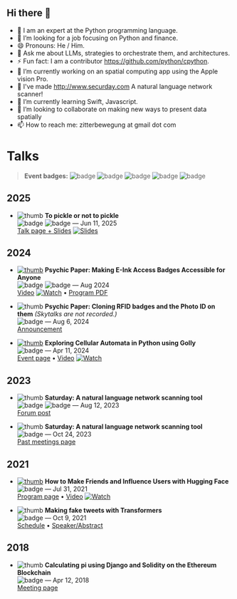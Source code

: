 ## Hi there 👋 

- 🐍 I am an expert at the Python programming language.
- 🤔 I’m looking for a job focusing on Python and finance.
- 😄 Pronouns: He / Him.
- 💬 Ask me about LLMs, strategies to orchestrate them, and architectures.
- ⚡ Fun fact: I am a contributor https://github.com/python/cpython.
- 🔭 I’m currently working on an spatial computing app using the Apple vision Pro.
- 🔎 I've made http://www.securday.com A natural language network scanner!
- 🌱 I’m currently learning Swift, Javascript.
- 👯 I’m looking to collaborate on making new ways to present data spatially
- 📫 How to reach me: zitterbewegung at gmail dot com

# Talks

> **Event badges:** ![badge](https://img.shields.io/badge/Event-DEF%20CON-000000) ![badge](https://img.shields.io/badge/Event-Skytalks-39FF14) ![badge](https://img.shields.io/badge/Event-THOTCON-8a2be2) ![badge](https://img.shields.io/badge/Event-PyOhio-f37726) ![badge](https://img.shields.io/badge/Event-ChiPy-3776AB)

## 2025
- ![thumb](https://placehold.co/480x270?text=Slides) **To pickle or not to pickle**  
  ![badge](https://img.shields.io/badge/Event-ChiPy-3776AB) ![badge](https://img.shields.io/badge/Type-User%20Group-6c757d) — Jun 11, 2025  
  [Talk page + Slides](https://www.chipy.org/talks/topics/past/1705/) [![Slides](https://img.shields.io/badge/Slides-Deck-0A66C2)](https://www.chipy.org/talks/topics/past/1705/)

## 2024
- [![thumb](https://img.youtube.com/vi/ssLu8xHMwSk/0.jpg)](https://www.youtube.com/watch?v=ssLu8xHMwSk) **Psychic Paper: Making E-Ink Access Badges Accessible for Anyone**  
  ![badge](https://img.shields.io/badge/Event-DEF%20CON-000000) ![badge](https://img.shields.io/badge/Track-Creator%20Stage-343a40) — Aug 2024  
  [Video](https://www.youtube.com/watch?v=ssLu8xHMwSk) [![Watch](https://img.shields.io/badge/Watch-YouTube-FF0000?logo=youtube)](https://www.youtube.com/watch?v=ssLu8xHMwSk) • [Program PDF](https://media.defcon.org/DEF%20CON%2032/DEF%20CON%2032%20program.pdf)

- ![thumb](https://placehold.co/480x270?text=No+Recording) **Psychic Paper: Cloning RFID badges and the Photo ID on them** *(Skytalks are not recorded.)*  
  ![badge](https://img.shields.io/badge/Event-Skytalks-39FF14) — Aug 6, 2024  
  [Announcement](https://twitter.com/dcskytalks/status/1819065605280190468)

- [![thumb](https://img.youtube.com/vi/cnG14Ue_B3w/0.jpg)](https://www.youtube.com/watch?v=cnG14Ue_B3w) **Exploring Cellular Automata in Python using Golly**  
  ![badge](https://img.shields.io/badge/Event-ChiPy-3776AB) — Apr 11, 2024  
  [Event page](https://www.chipy.org/meetings/247/) • [Video](https://www.youtube.com/watch?v=cnG14Ue_B3w) [![Watch](https://img.shields.io/badge/Watch-YouTube-FF0000?logo=youtube)](https://www.youtube.com/watch?v=cnG14Ue_B3w)

## 2023
- ![thumb](https://placehold.co/480x270?text=Demo+Lab) **Saturday: A natural language network scanning tool**  
  ![badge](https://img.shields.io/badge/Event-DEF%20CON-000000) ![badge](https://img.shields.io/badge/Track-Demo%20Labs-343a40) — Aug 12, 2023  
  [Forum post](https://forum.defcon.org/node/246321)

- ![thumb](https://placehold.co/480x270?text=Talk) **Saturday: A natural language network scanning tool**  
  ![badge](https://img.shields.io/badge/Event-ChiPy-3776AB) — Oct 24, 2023  
  [Past meetings page](https://www.chipy.org/meetings/past/?page=8)

## 2021
- [![thumb](https://img.youtube.com/vi/EKU9UG5vU_k/0.jpg)](https://www.youtube.com/watch?v=EKU9UG5vU_k) **How to Make Friends and Influence Users with Hugging Face**  
  ![badge](https://img.shields.io/badge/Event-PyOhio-f37726) — Jul 31, 2021  
  [Program page](https://www.pyohio.org/2021/program/talks/how-to-make-friends-and-influence-users-with-huggingface) • [Video](https://www.youtube.com/watch?v=EKU9UG5vU_k) [![Watch](https://img.shields.io/badge/Watch-YouTube-FF0000?logo=youtube)](https://www.youtube.com/watch?v=EKU9UG5vU_k)

- ![thumb](https://placehold.co/480x270?text=Conference) **Making fake tweets with Transformers**  
  ![badge](https://img.shields.io/badge/Event-THOTCON-8a2be2) — Oct 9, 2021  
  [Schedule](https://www.thotcon.org/archive/schedule-0xB.html) • [Speaker/Abstract](https://www.thotcon.org/archive/speakers-0xB.html)

## 2018
- ![thumb](https://placehold.co/480x270?text=Lightning+Talk) **Calculating pi using Django and Solidity on the Ethereum Blockchain**  
  ![badge](https://img.shields.io/badge/Event-ChiPy-3776AB) — Apr 12, 2018  
  [Meeting page](https://www.chipy.org/meetings/66/)
